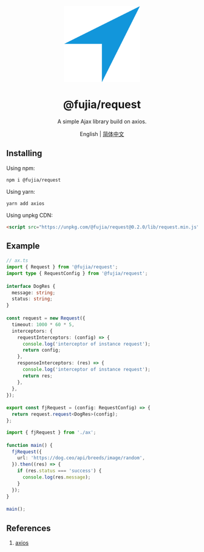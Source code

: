 <div align="center">
  <a href="" target="_blank">
    <img src="https://github.com/fujia-blogs/articles/blob/main/assets/fetch.png" alt="@fujia/request" width=200 />
  </a>
</div>

<div align="center">
  <h1>@fujia/request</h1>
</div>

<div align="center">

A simple Ajax library build on axios.

</div>

<div align="center">

English | [简体中文](./README.zh-CN.md)

</div>

## Installing

Using npm:

```sh
npm i @fujia/request
```

Using yarn:

```sh
yarn add axios
```

Using unpkg CDN:

```html
<script src="https://unpkg.com/@fujia/request@0.2.0/lib/request.min.js"></script>
```

## Example

```ts
// ax.ts
import { Request } from '@fujia/request';
import type { RequestConfig } from '@fujia/request';

interface DogRes {
  message: string;
  status: string;
}

const request = new Request({
  timeout: 1000 * 60 * 5,
  interceptors: {
    requestInterceptors: (config) => {
      console.log('interceptor of instance request');
      return config;
    },
    responseInterceptors: (res) => {
      console.log('interceptor of instance request');
      return res;
    },
  },
});

export const fjRequest = (config: RequestConfig) => {
  return request.request<DogRes>(config);
};
```

```ts
import { fjRequest } from './ax';

function main() {
  fjRequest({
    url: 'https://dog.ceo/api/breeds/image/random',
  }).then((res) => {
    if (res.status === 'success') {
      console.log(res.message);
    }
  });
}

main();
```

## References

1. [axios](https://www.axios-http.cn/docs/intro)
